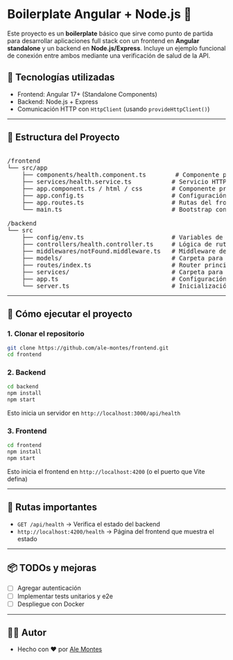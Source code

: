 # Boilerplate Angular + Node.js 🚗

Este proyecto es un **boilerplate** básico que sirve como punto de partida para desarrollar aplicaciones full stack con un frontend en **Angular standalone** y un backend en **Node.js/Express**. Incluye un ejemplo funcional de conexión entre ambos mediante una verificación de salud de la API.

## 🧱 Tecnologías utilizadas

- Frontend: Angular 17+ (Standalone Components)
- Backend: Node.js + Express
- Comunicación HTTP con `HttpClient` (usando `provideHttpClient()`)

---

## 📁 Estructura del Proyecto

<pre> 
/frontend
└── src/app
    ├── components/health.component.ts        # Componente para estado del backend
    ├── services/health.service.ts           # Servicio HTTP
    ├── app.component.ts / html / css        # Componente principal
    ├── app.config.ts                        # Configuración inicial
    ├── app.routes.ts                        # Rutas del frontend
    └── main.ts                              # Bootstrap con provideHttpClient

/backend
└── src
    ├── config/env.ts                        # Variables de entorno
    ├── controllers/health.controller.ts     # Lógica de ruta /api/health
    ├── middlewares/notFound.middleware.ts   # Middleware de ruta no encontrada
    ├── models/                              # Carpeta para modelos de datos
    ├── routes/index.ts                      # Router principal
    ├── services/                            # Carpeta para servicios de negocio
    ├── app.ts                               # Configuración de Express
    └── server.ts                            # Inicialización del servidor
</pre>

---

## 🚀 Cómo ejecutar el proyecto

### 1. Clonar el repositorio

```bash
git clone https://github.com/ale-montes/frontend.git
cd frontend
```

### 2. Backend

```bash
cd backend
npm install
npm start
```

Esto inicia un servidor en `http://localhost:3000/api/health`

### 3. Frontend

```bash
cd frontend
npm install
npm start
```

Esto inicia el frontend en `http://localhost:4200` (o el puerto que Vite defina)

---

## 🔗 Rutas importantes

- `GET /api/health` → Verifica el estado del backend
- `http://localhost:4200/health` → Página del frontend que muestra el estado

---

## 📦 TODOs y mejoras

- [ ] Agregar autenticación
- [ ] Implementar tests unitarios y e2e
- [ ] Despliegue con Docker

---

## 🧑‍💻 Autor

- Hecho con ❤️ por [Ale Montes](https://github.com/ale-montes)
